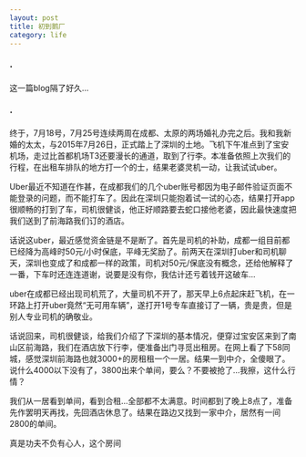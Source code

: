 ```yaml
---
layout: post
title: 初到鹅厂
category: life
---
```


### ·

这一篇blog隔了好久...

### ·

终于，7月18号，7月25号连续两周在成都、太原的两场婚礼办完之后。我和我新婚的太太，与2015年7月26日，正式踏上了深圳的土地。飞机下午准点到了宝安机场，走过比首都机场T3还要漫长的通道，取到了行李。本准备依照上次我们的行程，在出租车排队的地方打一个的士，结果老婆灵机一动，让我试试uber。

Uber最近不知道在作甚，在成都我们的几个uber账号都因为电子邮件验证页面不能登录的问题，而不能打车了。因此在深圳只能抱着试一试的心态，结果打开app很顺畅的打到了车，司机很健谈，他正好顺路要去蛇口接他老婆，因此最快速度把我们送到了前海路我们订的酒店。

话说这uber，最近感觉资金链是不是断了。首先是司机的补助，成都一组目前都已经降为高峰时50元/小时保底，平峰无奖励了。前两天在深圳打uber和司机聊天，深圳也变成了和成都一样的政策，司机对50元/保底没有概念，还给他解释了一番，下车时还连连道谢，说要是没有你，我估计还亏着钱开这破车...

uber在成都已经出现司机荒了，大量司机不开了，那天早上6点起床赶飞机，在一环路上打开uber竟然“无可用车辆”，遂打开1号专车直接订了一辆，贵是贵，但是别人专业司机的确敬业。

话说回来，司机很健谈，给我们介绍了下深圳的基本情况，便穿过宝安区来到了南山区前海路，我们在酒店放下行李，便准备出门寻觅出租房。在网上看了下58同城，感觉深圳前海路也就3000+的房租租一个一居。结果一到中介，全傻眼了。说什么4000以下没有了，3800出来个单间，要么？不要被抢了...我擦，这什么行情？

我们从一居看到单间，看到合租...全部都不太满意。时间都到了晚上8点了，准备先作罢明天再找，先回酒店休息了。结果在路边又找到一家中介，居然有一间2800的单间。

真是功夫不负有心人，这个房间
